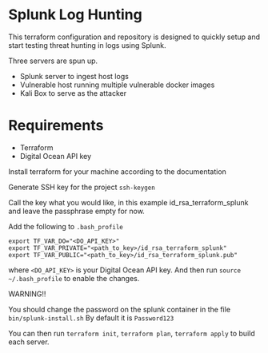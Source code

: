 # Splunk Log Hunting
This terraform configuration and repository is designed to quickly setup and start testing 
threat hunting in logs using Splunk.

Three servers are spun up.

* Splunk server to ingest host logs
* Vulnerable host running multiple vulnerable docker images
* Kali Box to serve as the attacker

# Requirements
* Terraform
* Digital Ocean API key

Install terraform for your machine according to the documentation

Generate SSH key for the project
`ssh-keygen`

Call the key what you would like, in this example id_rsa_terraform_splunk
and leave the passphrase empty for now.

Add the following to `.bash_profile`

```
export TF_VAR_DO="<DO_API_KEY>"
export TF_VAR_PRIVATE="<path_to_key>/id_rsa_terraform_splunk"
export TF_VAR_PUBLIC="<path_to_key>/id_rsa_terraform_splunk.pub"

```

where `<DO_API_KEY>` is your Digital Ocean API key.
And then run `source ~/.bash_profile` to enable the changes.


WARNING!!

You should change the password on the splunk container in the file `bin/splunk-install.sh`
By default it is `Password123`

You can then run `terraform init`, `terraform plan`, `terraform apply` to build each server.

